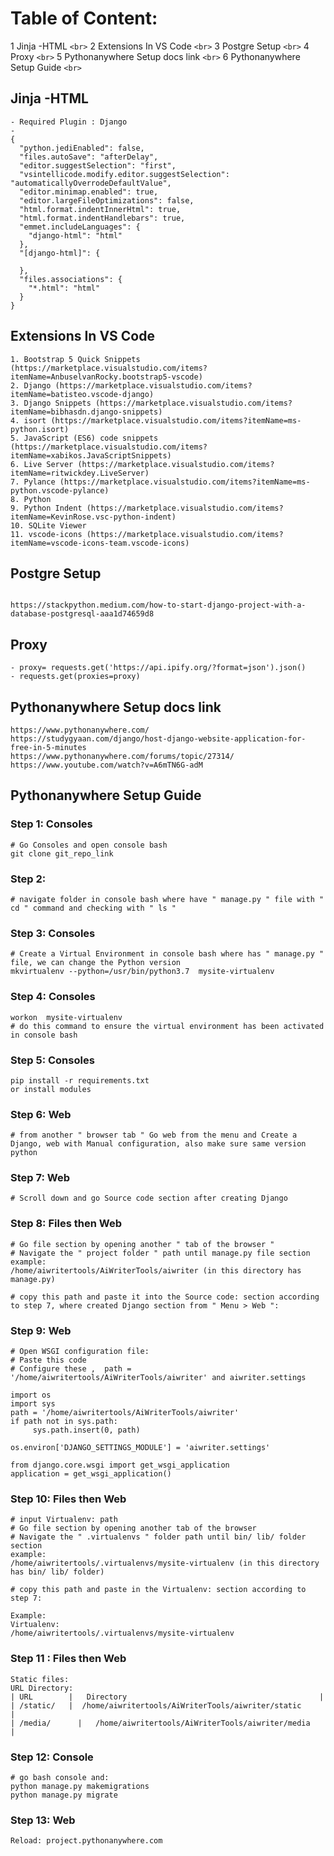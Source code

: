 # Table of Content:
1 Jinja -HTML `<br>`
2 Extensions In VS Code `<br>`
3 Postgre Setup `<br>`
4 Proxy `<br>`
5 Pythonanywhere Setup docs link `<br>`
6 Pythonanywhere Setup Guide `<br>`


## Jinja -HTML
```
- Required Plugin : Django
- 
{
  "python.jediEnabled": false,
  "files.autoSave": "afterDelay",
  "editor.suggestSelection": "first",
  "vsintellicode.modify.editor.suggestSelection": "automaticallyOverrodeDefaultValue",
  "editor.minimap.enabled": true,
  "editor.largeFileOptimizations": false,
  "html.format.indentInnerHtml": true,
  "html.format.indentHandlebars": true,
  "emmet.includeLanguages": {
    "django-html": "html"
  },
  "[django-html]": {

  },
  "files.associations": {
    "*.html": "html"
  }
}
```
## Extensions In VS Code
```
1. Bootstrap 5 Quick Snippets (https://marketplace.visualstudio.com/items?itemName=AnbuselvanRocky.bootstrap5-vscode)
2. Django (https://marketplace.visualstudio.com/items?itemName=batisteo.vscode-django)
3. Django Snippets (https://marketplace.visualstudio.com/items?itemName=bibhasdn.django-snippets)
4. isort (https://marketplace.visualstudio.com/items?itemName=ms-python.isort)
5. JavaScript (ES6) code snippets (https://marketplace.visualstudio.com/items?itemName=xabikos.JavaScriptSnippets)
6. Live Server (https://marketplace.visualstudio.com/items?itemName=ritwickdey.LiveServer)
7. Pylance (https://marketplace.visualstudio.com/items?itemName=ms-python.vscode-pylance)
8. Python
9. Python Indent (https://marketplace.visualstudio.com/items?itemName=KevinRose.vsc-python-indent)
10. SQLite Viewer
11. vscode-icons (https://marketplace.visualstudio.com/items?itemName=vscode-icons-team.vscode-icons)
```
## Postgre Setup
```

https://stackpython.medium.com/how-to-start-django-project-with-a-database-postgresql-aaa1d74659d8
```
## Proxy
```
- proxy= requests.get('https://api.ipify.org/?format=json').json()
- requests.get(proxies=proxy)
```
## Pythonanywhere Setup docs link
```
https://www.pythonanywhere.com/
https://studygyaan.com/django/host-django-website-application-for-free-in-5-minutes
https://www.pythonanywhere.com/forums/topic/27314/
https://www.youtube.com/watch?v=A6mTN6G-adM
```
## Pythonanywhere Setup Guide

### Step 1: Consoles
```
# Go Consoles and open console bash
git clone git_repo_link
```
### Step 2:
```
# navigate folder in console bash where have " manage.py " file with " cd " command and checking with " ls "
```
### Step 3: Consoles
```
# Create a Virtual Environment in console bash where has " manage.py " file, we can change the Python version
mkvirtualenv --python=/usr/bin/python3.7  mysite-virtualenv
```
### Step 4: Consoles
```
workon  mysite-virtualenv
# do this command to ensure the virtual environment has been activated in console bash 
```
### Step 5: Consoles
```
pip install -r requirements.txt
or install modules
```
### Step 6: Web
```
# from another " browser tab " Go web from the menu and Create a Django, web with Manual configuration, also make sure same version python
```
### Step 7: Web
```
# Scroll down and go Source code section after creating Django
```
### Step 8: Files then Web
```
# Go file section by opening another " tab of the browser "
# Navigate the " project folder " path until manage.py file section
example:
/home/aiwritertools/AiWriterTools/aiwriter (in this directory has manage.py)

# copy this path and paste it into the Source code: section according to step 7, where created Django section from " Menu > Web ":
```

### Step 9: Web
```
# Open WSGI configuration file:
# Paste this code
# Configure these ,  path = '/home/aiwritertools/AiWriterTools/aiwriter' and aiwriter.settings

import os
import sys
path = '/home/aiwritertools/AiWriterTools/aiwriter'
if path not in sys.path:
     sys.path.insert(0, path)

os.environ['DJANGO_SETTINGS_MODULE'] = 'aiwriter.settings'

from django.core.wsgi import get_wsgi_application
application = get_wsgi_application()
```
### Step 10: Files then Web
```
# input Virtualenv: path
# Go file section by opening another tab of the browser
# Navigate the " .virtualenvs " folder path until bin/ lib/ folder section
example:
/home/aiwritertools/.virtualenvs/mysite-virtualenv (in this directory has bin/ lib/ folder)

# copy this path and paste in the Virtualenv: section according to step 7:

Example: 
Virtualenv:
/home/aiwritertools/.virtualenvs/mysite-virtualenv
```
### Step 11 : Files then Web
```
Static files:
URL	Directory:
| URL        |   Directory                                           |
| /static/	 |  /home/aiwritertools/AiWriterTools/aiwriter/static	   |
| /media/	   |   /home/aiwritertools/AiWriterTools/aiwriter/media	   |
```
### Step 12: Console
```
# go bash console and:
python manage.py makemigrations
python manage.py migrate
```
### Step 13: Web
```
Reload: project.pythonanywhere.com

```

